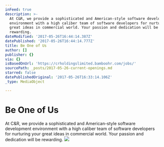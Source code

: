 ```yaml
---
inFeed: true
description: >-
  At C&R, we provide a sophisticated and American-style software development
  environment with a high caliber team of software developers for nurturing your
  great ideas in commercial world. Your passion and dedication will be
  rewarding.
dateModified: '2017-05-26T16:44:14.387Z'
datePublished: '2017-05-26T16:44:14.777Z'
title: Be One of Us
author: []
publisher: {}
via: {}
isBasedOnUrl: 'https://crholdingslimited.bamboohr.com/jobs/'
sourcePath: _posts/2017-05-26-current-openings.md
starred: false
datePublishedOriginal: '2017-05-26T16:33:14.106Z'
_type: MediaObject

---
```

# Be One of Us

At C&R, we provide a sophisticated and American-style software development environment with a high caliber team of software developers for nurturing your great ideas in commercial world. Your passion and dedication will be rewarding.
![](https://the-grid-user-content.s3-us-west-2.amazonaws.com/28ae5e67-b55c-4c96-b20e-a10d00db2c6f.jpg)